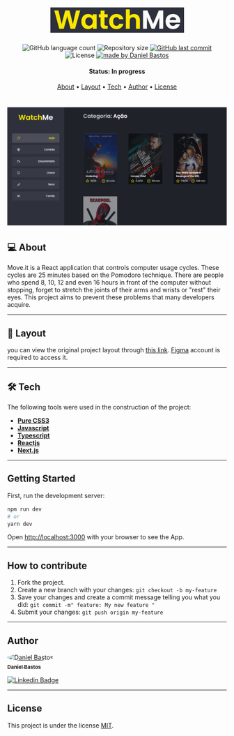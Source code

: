 <h1 align="center">
    <img alt="move.it" title="move.it" src="public/logo.png" />
</h1>

<p align="center">
  <img alt="GitHub language count" src="https://img.shields.io/github/languages/count/dsbastos/Listagem-Filmes-Ignite">

  <img alt="Repository size" src="https://img.shields.io/github/repo-size/dsbastos/Listagem-Filmes-Ignite">

  <a href="https://github.com/dsbastos/nlw4-moveit-nextjs/">
    <img alt="GitHub last commit" src="https://img.shields.io/github/last-commit/dsbastos/nlw4-moveit-nextjs">
  </a>

   <img alt="License" src="https://img.shields.io/badge/license-MIT-brightgreen">
   <a href="https://github.com/dsbastos/nlw4-moveit-nextjs/stargazers">
  </a>

  <a href="https://www.linkedin.com/in/daniel-bastos98/">
    <img alt="made by Daniel Bastos" src="https://img.shields.io/badge/made%20by-Daniel%20Bastos-blue">
  </a>
</p>

<h4 align="center"> 
	 Status: In progress
</h4>

<p align="center">
 <a href="#about">About</a> •
 <a href="#layout">Layout</a> • 
 <a href="#tech">Tech</a> • 
 <a href="#author">Author</a> • 
 <a href="#user-content-license">License</a>

</p>

<h1 align="center">
    <img alt="move.it" title="move.it" src="public/screenshot.png" />
</h1>

## 💻 About

Move.it is a React application that controls computer usage cycles. These cycles are 25 minutes based on the Pomodoro technique.
There are people who spend 8, 10, 12 and even 16 hours in front of the computer without stopping, forget to stretch the joints of their arms and wrists or "rest" their eyes. This project aims to prevent these problems that many developers acquire.

---

## 🎨 Layout

<pd>
  you can view the original project layout through <a href="https://www.figma.com/file/ge20pu3ofMOKoliUyKx1Nl/Move.it-1.0?node-id=160%3A2761" alt="this link"> this link</a>. <a href="https://figma.com/" alt="this link">Figma</a> account is required to access it.
</p>

---

## 🛠️ Tech

The following tools were used in the construction of the project:

- **[Pure CSS3](https://developer.mozilla.org/en-US/docs/Web/CSS)**
- **[Javascript](https://developer.mozilla.org/pt-BR/docs/Web/JavaScript)**
- **[Typescript](https://www.typescriptlang.org/)**
- **[Reactjs](https://reactjs.org/)**
- **[Next.js](https://nextjs.org/)**

---

## Getting Started

First, run the development server:

```bash
npm run dev
# or
yarn dev
```

Open [http://localhost:3000](http://localhost:3000) with your browser to see the App.

---

## How to contribute

1. Fork the project.
2. Create a new branch with your changes: `git checkout -b my-feature`
3. Save your changes and create a commit message telling you what you did: `git commit -m" feature: My new feature "`
4. Submit your changes: `git push origin my-feature`

---

## Author

<a href="https://www.linkedin.com/in/daniel-bastos98/">
 <img style="border-radius: 50%;" src="https://avatars2.githubusercontent.com/u/29290002?s=400&u=30a3e2a8c4f61097a9d2366964baefc176a60b89&v=4" width="100px;" alt="Daniel Bastos "/>
 <br />
 <sub><b>Daniel Bastos</b></sub></a> <a href="https://www.linkedin.com/in/daniel-bastos98/" title="Linkedin"></a>
 <br />

[![Linkedin Badge](https://img.shields.io/badge/-Daniel-blue?style=flat-square&logo=Linkedin&logoColor=white&link=https://www.linkedin.com/in/daniel-bastos98/)](https://www.linkedin.com/in/daniel-bastos98/)

---

## License

This project is under the license [MIT](./LICENSE).
